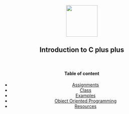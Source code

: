 <div align="center">
	<img src="http://konpa.github.io/devicon/devicon.git/icons/cplusplus/cplusplus-original.svg" width="100">
	<h2>Introduction to C plus plus</h2><br>
<div>


#### Table of content

- [Assignments](assignments)
- [Class](class)
- [Examples](examples)
- [Object Oriented Programming](oop)
- [Resources](resources)
